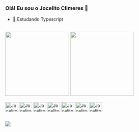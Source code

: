 ### Olá! Eu sou o Jocelito Climeres 👋

- 🌱 Estudando Typescript
  
<br>

<div>
  <img height="200px" src="https://github-readme-stats.vercel.app/api?username=jocelitoo&show_icons=true&theme=dracula"/>
  <img height="200px" src="https://github-readme-stats.vercel.app/api/top-langs/?username=jocelitoo&theme=dracula">
</div>

<br>

<div >
  <img align="center" alt="Jocelito-html" height=30px width=40px src="https://cdn.jsdelivr.net/gh/devicons/devicon@latest/icons/html5/html5-original.svg" />
  <img align="center" alt="Jocelito-html" height=30px width=40px src="https://cdn.jsdelivr.net/gh/devicons/devicon@latest/icons/css3/css3-original.svg" />
  <img align="center" alt="Jocelito-html" height=30px width=40px src="https://cdn.jsdelivr.net/gh/devicons/devicon@latest/icons/javascript/javascript-original.svg" />
  <img align="center" alt="Jocelito-html" height=30px width=40px src="https://cdn.jsdelivr.net/gh/devicons/devicon@latest/icons/nodejs/nodejs-plain-wordmark.svg" />
  <img align="center" alt="Jocelito-html" height=30px width=40px src="https://cdn.jsdelivr.net/gh/devicons/devicon@latest/icons/react/react-original.svg" />
  <img align="center" alt="Jocelito-html" height=30px width=40px src="https://cdn.jsdelivr.net/gh/devicons/devicon@latest/icons/mongodb/mongodb-original.svg" />
  <img align="center" alt="Jocelito-html" height=30px width=40px src="https://cdn.jsdelivr.net/gh/devicons/devicon@latest/icons/prisma/prisma-original.svg" />
</div>

##
<a href="https://www.linkedin.com/in/jocelito-climeres-a19014247/" target="_blank"><img src="https://img.shields.io/badge/LinkedIn-0077B5?style=for-the-badge&logo=linkedin&logoColor=white" target="_blank"></a>
